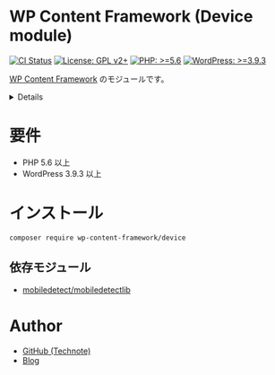 # WP Content Framework (Device module)

[![CI Status](https://github.com/wp-content-framework/device/workflows/CI/badge.svg)](https://github.com/wp-content-framework/device/actions)
[![License: GPL v2+](https://img.shields.io/badge/License-GPL%20v2%2B-blue.svg)](http://www.gnu.org/licenses/gpl-2.0.html)
[![PHP: >=5.6](https://img.shields.io/badge/PHP-%3E%3D5.6-orange.svg)](http://php.net/)
[![WordPress: >=3.9.3](https://img.shields.io/badge/WordPress-%3E%3D3.9.3-brightgreen.svg)](https://wordpress.org/)

[WP Content Framework](https://github.com/wp-content-framework/core) のモジュールです。

<!-- START doctoc generated TOC please keep comment here to allow auto update -->
<!-- DON'T EDIT THIS SECTION, INSTEAD RE-RUN doctoc TO UPDATE -->
<details>
<summary>Details</summary>

- [要件](#%E8%A6%81%E4%BB%B6)
- [インストール](#%E3%82%A4%E3%83%B3%E3%82%B9%E3%83%88%E3%83%BC%E3%83%AB)
  - [依存モジュール](#%E4%BE%9D%E5%AD%98%E3%83%A2%E3%82%B8%E3%83%A5%E3%83%BC%E3%83%AB)
- [Author](#author)

</details>
<!-- END doctoc generated TOC please keep comment here to allow auto update -->

# 要件
- PHP 5.6 以上
- WordPress 3.9.3 以上

# インストール

``` composer require wp-content-framework/device ```

## 依存モジュール
* [mobiledetect/mobiledetectlib](https://github.com/serbanghita/Mobile-Detect)

# Author
- [GitHub (Technote)](https://github.com/technote-space)
- [Blog](https://technote.space)
